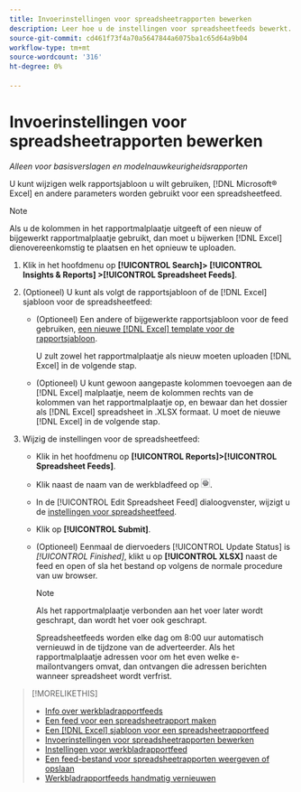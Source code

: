 ```yaml
---
title: Invoerinstellingen voor spreadsheetrapporten bewerken
description: Leer hoe u de instellingen voor spreadsheetfeeds bewerkt.
source-git-commit: cd461f73f4a70a5647844a6075ba1c65d64a9b04
workflow-type: tm+mt
source-wordcount: '316'
ht-degree: 0%

---
```


# Invoerinstellingen voor spreadsheetrapporten bewerken

*Alleen voor basisverslagen en modelnauwkeurigheidsrapporten*

U kunt wijzigen welk rapportsjabloon u wilt gebruiken, [!DNL Microsoft® Excel] en andere parameters worden gebruikt voor een spreadsheetfeed.

>[!NOTE]
>
> Als u de kolommen in het rapportmalplaatje uitgeeft of een nieuw of bijgewerkt rapportmalplaatje gebruikt, dan moet u bijwerken [!DNL Excel] dienovereenkomstig te plaatsen en het opnieuw te uploaden.

1. Klik in het hoofdmenu op **[!UICONTROL Search]> [!UICONTROL Insights & Reports] >[!UICONTROL Spreadsheet Feeds]**.

1. (Optioneel) U kunt als volgt de rapportsjabloon of de [!DNL Excel] sjabloon voor de spreadsheetfeed:

   * (Optioneel) Een andere of bijgewerkte rapportsjabloon voor de feed gebruiken, [een nieuwe [!DNL Excel] template voor de rapportsjabloon](spreadsheet-feed-create-excel-template.md).

      U zult zowel het rapportmalplaatje als nieuw moeten uploaden [!DNL Excel] in de volgende stap.

   * (Optioneel) U kunt gewoon aangepaste kolommen toevoegen aan de [!DNL Excel] malplaatje, neem de kolommen rechts van de kolommen van het rapportmalplaatje op, en bewaar dan het dossier als [!DNL Excel] spreadsheet in .XLSX formaat. U moet de nieuwe [!DNL Excel] in de volgende stap.

1. Wijzig de instellingen voor de spreadsheetfeed:

   * Klik in het hoofdmenu op **[!UICONTROL Reports]>[!UICONTROL Spreadsheet Feeds]**.

   * Klik naast de naam van de werkbladfeed op ![Knop Instellingen weergeven/bewerken](/help/search-social-commerce/assets/settings.png "Knop Instellingen weergeven/bewerken").

   * In de [!UICONTROL Edit Spreadsheet Feed] dialoogvenster, wijzigt u de [instellingen voor spreadsheetfeed](spreadsheet-feed-settings.md).

   * Klik op **[!UICONTROL Submit]**.

   * (Optioneel) Eenmaal de diervoeders [!UICONTROL Update Status] is *[!UICONTROL Finished]*, klikt u op **[!UICONTROL XLSX]** naast de feed en open of sla het bestand op volgens de normale procedure van uw browser.

      >[!NOTE]
      >
      > Als het rapportmalplaatje verbonden aan het voer later wordt geschrapt, dan wordt het voer ook geschrapt.

      Spreadsheetfeeds worden elke dag om 8:00 uur automatisch vernieuwd in de tijdzone van de adverteerder. Als het rapportmalplaatje adressen voor om het even welke e-mailontvangers omvat, dan ontvangen die adressen berichten wanneer spreadsheet wordt verfrist.

>[!MORELIKETHIS]
>
>* [Info over werkbladrapportfeeds](spreadsheet-feed-about.md)
>* [Een feed voor een spreadsheetrapport maken](spreadsheet-feed-create.md)
>* [Een [!DNL Excel] sjabloon voor een spreadsheetrapportfeed](spreadsheet-feed-create-excel-template.md)
>* [Invoerinstellingen voor spreadsheetrapporten bewerken](spreadsheet-feed-edit.md)
>* [Instellingen voor werkbladrapportfeed](spreadsheet-feed-settings.md)
>* [Een feed-bestand voor spreadsheetrapporten weergeven of opslaan](spreadsheet-feed-view-or-save.md)
>* [Werkbladrapportfeeds handmatig vernieuwen](spreadsheet-feed-refresh.md)

